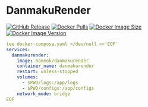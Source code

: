 # DanmakuRender

[![GitHub Release](https://img.shields.io/github/v/tag/SmallPeaches/DanmakuRender.svg?style=flat-square&label=release&logo=github&color=blue)](https://github.com/SmallPeaches/DanmakuRender/releases)
[![Docker Pulls](https://img.shields.io/docker/pulls/honeok/danmakurender.svg?style=flat-square&logo=docker&color=blue&logoColor=white)](https://hub.docker.com/r/honeok/danmakurender)
[![Docker Image Size](https://img.shields.io/docker/image-size/honeok/danmakurender.svg?style=flat-square&logo=docker&color=blue&logoColor=white)](https://hub.docker.com/r/honeok/danmakurender)
[![Docker Image Version](https://img.shields.io/docker/v/honeok/danmakurender.svg?style=flat-square&logo=docker&color=blue&logoColor=white)](https://hub.docker.com/r/honeok/danmakurender)


```yaml
tee docker-compose.yaml >/dev/null <<'EOF'
services:
  danmakurender:
    image: honeok/danmakurender
    container_name: danmakurender
    restart: unless-stopped
    volumes:
      - $PWD/logs:/app/logs
      - $PWD/configs:/app/configs
    network_mode: bridge
EOF
```
